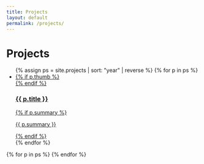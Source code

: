 ```yaml
---
title: Projects
layout: default      
permalink: /projects/
---
```


# Projects
<ul class="grid">
  {% assign ps = site.projects | sort: "year" | reverse %}
  {% for p in ps %}
    <li>
      <a class="card" href="{{ p.url | relative_url }}" data-target="tpl-{{ p.slug | default: p.name }}">
        {% if p.thumb %}
          <div class="card__media"
               style="--thumb-bg: {{ p.thumb_bg | default: site.thumb_bg | default: '#111111' }};">
            <img class="card__img" src="{{ p.thumb | relative_url }}" alt="" loading="lazy">
          </div>
        {% endif %}
        <div class="card__body">
          <h3>{{ p.title }}</h3>
          {% if p.summary %}<p>{{ p.summary }}</p>{% endif %}
        </div>
      </a>
    </li>
  {% endfor %}
</ul>





{% for p in ps %}
<template id="tpl-{{ p.slug | default: p.name }}">
  <article class="project-modal">
    <header class="project-modal__header">
      <h1 id="modal-title">{{ p.title }}</h1>
      {% if p.stack %}<p class="muted"><strong>Stack:</strong> {{ p.stack | join: ', ' }}</p>{% endif %}
      {% if p.links %}
        <p class="project-modal__links">
          {% for l in p.links %}
            <a href="{{ l.url }}" target="_blank" rel="noopener">{{ l.label }}</a>{% unless forloop.last %} · {% endunless %}
          {% endfor %}
        </p>
      {% endif %}
    </header>
    <section class="project-modal__layout">
      <div class="project-modal__media">
        {% if p.gif %}
          <img class="project-media" src="{{ p.gif | relative_url }}" alt="" width="960" height="540" loading="lazy">
        {% elsif p.hero %}
          <img class="project-media" src="{{ p.hero | relative_url }}" alt="" width="960" height="540" loading="lazy">
        {% elsif p.thumb %}
          <img class="project-media" src="{{ p.thumb | relative_url }}" alt="" width="960" height="540" loading="lazy">
        {% endif %}
      </div>
      <div class="project-modal__details">
        {{ p.content }}
      </div>
    </section>
  </article>
</template>
{% endfor %}



<!-- Page-specific JS (only loaded on /projects/) -->
<script type="module" src="{{ '/assets/js/projects.js' | relative_url }}"></script>
